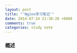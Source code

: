 ```yaml
---
layout: post
title: "'Nginx学习笔记'"
date: 2014-07-24 21:30:20 +0800
comments: true
categories: study note
---
```

### 概述